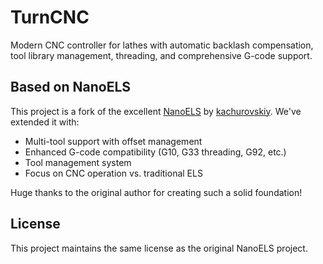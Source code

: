 # TurnCNC

Modern CNC controller for lathes with automatic backlash compensation, tool library management, threading, and comprehensive G-code support.

## Based on NanoELS

This project is a fork of the excellent [NanoELS](https://github.com/kachurovskiy/nanoels) by [kachurovskiy](https://github.com/kachurovskiy). We've extended it with:

- Multi-tool support with offset management  
- Enhanced G-code compatibility (G10, G33 threading, G92, etc.)
- Tool management system
- Focus on CNC operation vs. traditional ELS

Huge thanks to the original author for creating such a solid foundation!

## License

This project maintains the same license as the original NanoELS project.
